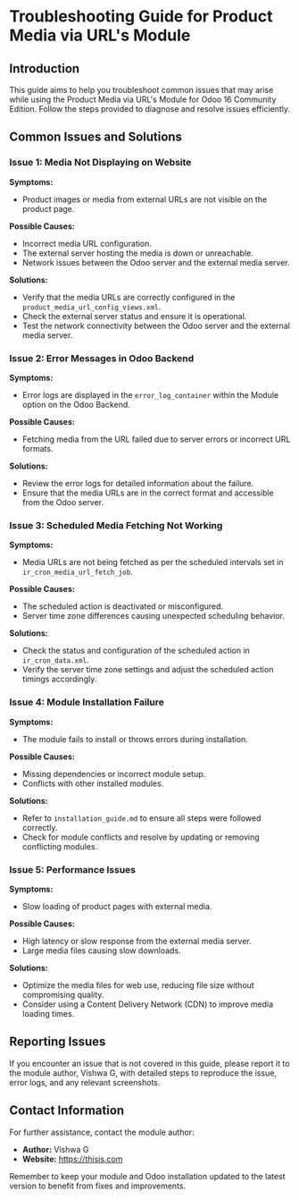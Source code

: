 # Troubleshooting Guide for Product Media via URL's Module

## Introduction
This guide aims to help you troubleshoot common issues that may arise while using the Product Media via URL's Module for Odoo 16 Community Edition. Follow the steps provided to diagnose and resolve issues efficiently.

## Common Issues and Solutions

### Issue 1: Media Not Displaying on Website
**Symptoms:**
- Product images or media from external URLs are not visible on the product page.

**Possible Causes:**
- Incorrect media URL configuration.
- The external server hosting the media is down or unreachable.
- Network issues between the Odoo server and the external media server.

**Solutions:**
- Verify that the media URLs are correctly configured in the `product_media_url_config_views.xml`.
- Check the external server status and ensure it is operational.
- Test the network connectivity between the Odoo server and the external media server.

### Issue 2: Error Messages in Odoo Backend
**Symptoms:**
- Error logs are displayed in the `error_log_container` within the Module option on the Odoo Backend.

**Possible Causes:**
- Fetching media from the URL failed due to server errors or incorrect URL formats.

**Solutions:**
- Review the error logs for detailed information about the failure.
- Ensure that the media URLs are in the correct format and accessible from the Odoo server.

### Issue 3: Scheduled Media Fetching Not Working
**Symptoms:**
- Media URLs are not being fetched as per the scheduled intervals set in `ir_cron_media_url_fetch_job`.

**Possible Causes:**
- The scheduled action is deactivated or misconfigured.
- Server time zone differences causing unexpected scheduling behavior.

**Solutions:**
- Check the status and configuration of the scheduled action in `ir_cron_data.xml`.
- Verify the server time zone settings and adjust the scheduled action timings accordingly.

### Issue 4: Module Installation Failure
**Symptoms:**
- The module fails to install or throws errors during installation.

**Possible Causes:**
- Missing dependencies or incorrect module setup.
- Conflicts with other installed modules.

**Solutions:**
- Refer to `installation_guide.md` to ensure all steps were followed correctly.
- Check for module conflicts and resolve by updating or removing conflicting modules.

### Issue 5: Performance Issues
**Symptoms:**
- Slow loading of product pages with external media.

**Possible Causes:**
- High latency or slow response from the external media server.
- Large media files causing slow downloads.

**Solutions:**
- Optimize the media files for web use, reducing file size without compromising quality.
- Consider using a Content Delivery Network (CDN) to improve media loading times.

## Reporting Issues
If you encounter an issue that is not covered in this guide, please report it to the module author, Vishwa G, with detailed steps to reproduce the issue, error logs, and any relevant screenshots.

## Contact Information
For further assistance, contact the module author:
- **Author:** Vishwa G
- **Website:** https://thisis.com

Remember to keep your module and Odoo installation updated to the latest version to benefit from fixes and improvements.